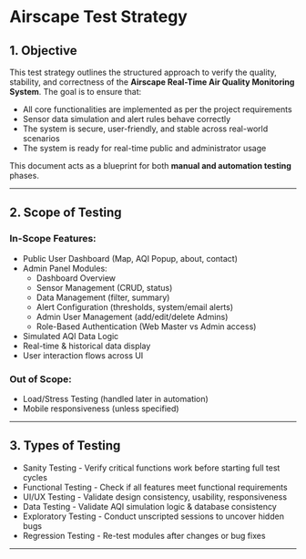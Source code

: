 # Airscape Test Strategy



## 1. Objective

This test strategy outlines the structured approach to verify the quality, stability, and correctness of the **Airscape Real-Time Air Quality Monitoring System**. The goal is to ensure that:
- All core functionalities are implemented as per the project requirements
- Sensor data simulation and alert rules behave correctly
- The system is secure, user-friendly, and stable across real-world scenarios
- The system is ready for real-time public and administrator usage

This document acts as a blueprint for both **manual and automation testing** phases.

---

## 2. Scope of Testing

### In-Scope Features:
- Public User Dashboard (Map, AQI Popup, about, contact)
- Admin Panel Modules:
  - Dashboard Overview
  - Sensor Management (CRUD, status)
  - Data Management (filter, summary)
  - Alert Configuration (thresholds, system/email alerts)
  - Admin User Management (add/edit/delete Admins)
  - Role-Based Authentication (Web Master vs Admin access)
- Simulated AQI Data Logic
- Real-time & historical data display
- User interaction flows across UI

### Out of Scope:
- Load/Stress Testing (handled later in automation)
- Mobile responsiveness (unless specified)

---

## 3. Types of Testing

- Sanity Testing - Verify critical functions work before starting full test cycles
- Functional Testing - Check if all features meet functional requirements
- UI/UX Testing - Validate design consistency, usability, responsiveness 
- Data Testing - Validate AQI simulation logic & database consistency 
- Exploratory Testing - Conduct unscripted sessions to uncover hidden bugs 
- Regression Testing - Re-test modules after changes or bug fixes 

---